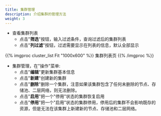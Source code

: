 ```yaml
---
title: 集群管理
description: 介绍集群的管理方法
weight: 3
---
```


* 查看集群列表
  * 点击"**筛选**"按钮，输入过滤条件，查询过滤后的集群列表
  * 点击"**列过滤**"按钮，过滤需要显示在列表的信息，默认全部显示

{{% imgproc cluster_list Fit "1000x600" %}}
集群列表页
{{% /imgproc %}}

* 集群管理，在"操作"菜单:
  * 点击"**编辑**"更新集群基本信息
  * 点击"**新建**"创建新的集群
  * 点击"**删除**"删除一个集群，注意如果该集群包含了任何未删除的节点、存储池、二层网络，则无法删除。
  * 点击"**启用**"把一个"停用"状态的集群恢复启用
  * 点击"**停用**"把一个"启用"状态的集群停用，停用后的集群不会影响既存的资源，但是无法在该集群上新建新的节点、存储池和二层网络。